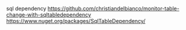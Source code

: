 
sql dependency
https://github.com/christiandelbianco/monitor-table-change-with-sqltabledependency
https://www.nuget.org/packages/SqlTableDependency/
